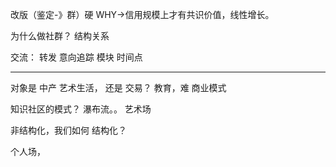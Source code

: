 改版（鉴定-》群）硬
WHY->信用规模上才有共识价值，线性增长。

为什么做社群？ 结构关系

交流： 转发  意向追踪 模块
时间点


--- 

对象是 中产 艺术生活， 还是 交易？
教育，难  商业模式

知识社区的模式？ 瀑布流。。  艺术场

非结构化，我们如何 结构化？

个人场，